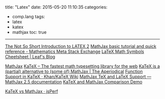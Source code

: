 title: "Latex"
date: 2015-05-20 11:10:35
categories:
- comp.lang
tags:
- latex
- katex
- mathjax
toc: true
---

[The Not So Short Introduction to LATEX 2](ftp://ftp.ccu.edu.tw/pub/tex/info/lshort/english/lshort.pdf)
[MathJax basic tutorial and quick reference - Mathematics Meta Stack Exchange](http://meta.math.stackexchange.com/questions/5020/mathjax-basic-tutorial-and-quick-reference)
[LaTeX Math Symbols Cheetsheet | Leaf's Blog](http://blog.leafh.pw/2015/05/22/LaTeX-math-symbols-cheetsheet/)

[MathJax](https://www.mathjax.org/)
[KaTeX – The fastest math typesetting library for the web](http://khan.github.io/KaTeX/)
[KaTeX is a (partial) alternative to (some of) MathJax | The Aperiodical](http://aperiodical.com/2014/09/katex-the-fastest-math-typesetting-library-for-the-web/)
[Function Support in KaTeX · Khan/KaTeX Wiki](https://github.com/Khan/KaTeX/wiki/Function-Support-in-KaTeX)
[MathJax TeX and LaTeX Support — MathJax 2.5 documentation](http://docs.mathjax.org/en/latest/tex.html#supported-latex-commands)
[KaTeX and MathJax Comparison Demo](http://www.intmath.com/cg5/katex-mathjax-comparison.php)

[KaTeX vs MathJax · jsPerf](http://jsperf.com/katex-vs-mathjax)
